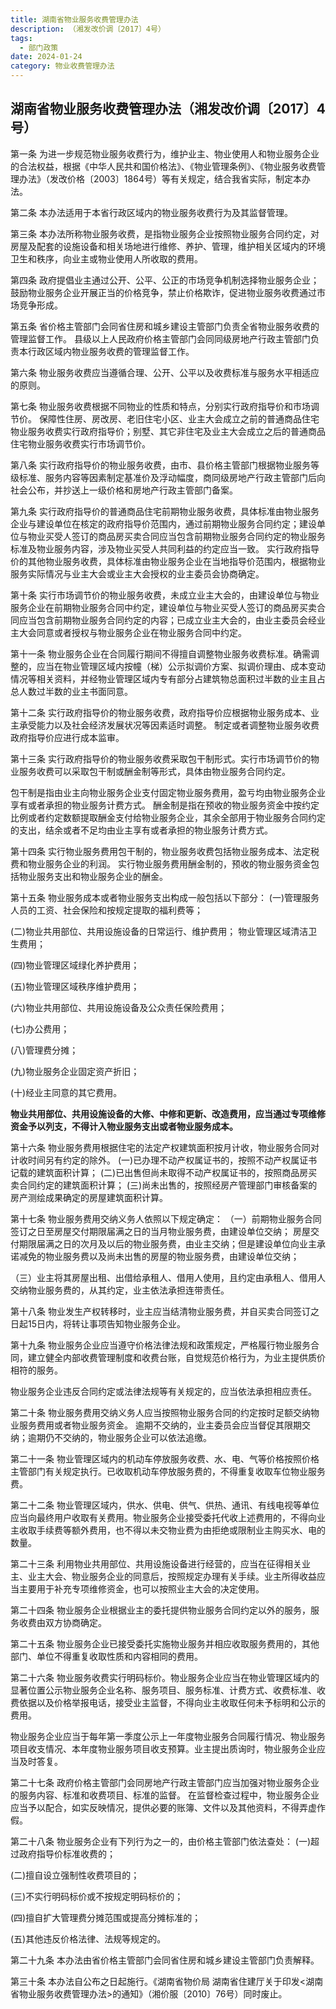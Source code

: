 ```yaml
---
title: 湖南省物业服务收费管理办法
description: （湘发改价调〔2017〕4号）
tags:
  - 部门政策
date: 2024-01-24
category: 物业收费管理办法
---
```


## 湖南省物业服务收费管理办法（湘发改价调〔2017〕4号）
第一条  为进一步规范物业服务收费行为，维护业主、物业使用人和物业服务企业的合法权益，根据《中华人民共和国价格法》、《物业管理条例》、《物业服务收费管理办法》（发改价格〔2003〕1864号）等有关规定，结合我省实际，制定本办法。

第二条  本办法适用于本省行政区域内的物业服务收费行为及其监督管理。

第三条  本办法所称物业服务收费，是指物业服务企业按照物业服务合同约定，对房屋及配套的设施设备和相关场地进行维修、养护、管理，维护相关区域内的环境卫生和秩序，向业主或物业使用人所收取的费用。

第四条  政府提倡业主通过公开、公平、公正的市场竞争机制选择物业服务企业；鼓励物业服务企业开展正当的价格竞争，禁止价格欺诈，促进物业服务收费通过市场竞争形成。

第五条  省价格主管部门会同省住房和城乡建设主管部门负责全省物业服务收费的管理监督工作。
县级以上人民政府价格主管部门会同同级房地产行政主管部门负责本行政区域内物业服务收费的管理监督工作。

第六条  物业服务收费应当遵循合理、公开、公平以及收费标准与服务水平相适应的原则。

第七条  物业服务收费根据不同物业的性质和特点，分别实行政府指导价和市场调节价。
保障性住房、房改房、老旧住宅小区、业主大会成立之前的普通商品住宅物业服务收费实行政府指导价；别墅、其它非住宅及业主大会成立之后的普通商品住宅物业服务收费实行市场调节价。

第八条  实行政府指导价的物业服务收费，由市、县价格主管部门根据物业服务等级标准、服务内容等因素制定基准价及浮动幅度，商同级房地产行政主管部门后向社会公布，并抄送上一级价格和房地产行政主管部门备案。

第九条  实行政府指导价的普通商品住宅前期物业服务收费，具体标准由物业服务企业与建设单位在核定的政府指导价范围内，通过前期物业服务合同约定；建设单位与物业买受人签订的商品房买卖合同应当包含前期物业服务合同约定的物业服务标准及物业服务内容，涉及物业买受人共同利益的约定应当一致。
实行政府指导价的其他物业服务收费，具体标准由物业服务企业在当地指导价范围内，根据物业服务实际情况与业主大会或业主大会授权的业主委员会协商确定。

第十条  实行市场调节价的物业服务收费，未成立业主大会的，由建设单位与物业服务企业在前期物业服务合同中约定，建设单位与物业买受人签订的商品房买卖合同应当包含前期物业服务合同约定的内容；已成立业主大会的，由业主委员会经业主大会同意或者授权与物业服务企业在物业服务合同中约定。

第十一条  物业服务企业在合同履行期间不得擅自调整物业服务收费标准。确需调整的，应当在物业管理区域内按幢（梯）公示拟调价方案、拟调价理由、成本变动情况等相关资料，并经物业管理区域内专有部分占建筑物总面积过半数的业主且占总人数过半数的业主书面同意。

第十二条  实行政府指导价的物业服务收费，政府指导价应根据物业服务成本、业主承受能力以及社会经济发展状况等因素适时调整。
制定或者调整物业服务收费政府指导价应进行成本监审。

第十三条  实行政府指导价的物业服务收费采取包干制形式。实行市场调节价的物业服务收费可以采取包干制或酬金制等形式，具体由物业服务合同约定。

包干制是指由业主向物业服务企业支付固定物业服务费用，盈亏均由物业服务企业享有或者承担的物业服务计费方式。
酬金制是指在预收的物业服务资金中按约定比例或者约定数额提取酬金支付给物业服务企业，其余全部用于物业服务合同约定的支出，结余或者不足均由业主享有或者承担的物业服务计费方式。

第十四条  实行物业服务费用包干制的，物业服务收费包括物业服务成本、法定税费和物业服务企业的利润。
实行物业服务费用酬金制的，预收的物业服务资金包括物业服务支出和物业服务企业的酬金。

第十五条  物业服务成本或者物业服务支出构成一般包括以下部分：
(一)管理服务人员的工资、社会保险和按规定提取的福利费等；

(二)物业共用部位、共用设施设备的日常运行、维护费用；
物业管理区域清洁卫生费用；

(四)物业管理区域绿化养护费用；

(五)物业管理区域秩序维护费用；

(六)物业共用部位、共用设施设备及公众责任保险费用；

(七)办公费用；

(八)管理费分摊；

(九)物业服务企业固定资产折旧；

(十)经业主同意的其它费用。

**物业共用部位、共用设施设备的大修、中修和更新、改造费用，应当通过专项维修资金予以列支，不得计入物业服务支出或者物业服务成本。**

第十六条  物业服务费用根据住宅的法定产权建筑面积按月计收，物业服务合同对计收时间另有约定的除外。
(一)已办理不动产权属证书的，按照不动产权属证书记载的建筑面积计算；
(二)已出售但尚未取得不动产权属证书的，按照商品房买卖合同约定的建筑面积计算；
(三)尚未出售的，按照经房产管理部门审核备案的房产测绘成果确定的房屋建筑面积计算。

第十七条  物业服务费用交纳义务人依照以下规定确定：
（一）前期物业服务合同签订之日至房屋交付期限届满之日的当月物业服务费，由建设单位交纳；
房屋交付期限届满之日的次月及以后的物业服务费，由业主交纳；但是建设单位向业主承诺减免的物业服务费以及尚未出售的房屋的物业服务费，由建设单位交纳；

（三）业主将其房屋出租、出借给承租人、借用人使用，且约定由承租人、借用人交纳物业服务费的，从其约定，业主依法承担连带责任。

第十八条  物业发生产权转移时，业主应当结清物业服务费，并自买卖合同签订之日起15日内，将转让事项告知物业服务企业。

第十九条  物业服务企业应当遵守价格法律法规和政策规定，严格履行物业服务合同，建立健全内部收费管理制度和收费台账，自觉规范价格行为，为业主提供质价相符的服务。

物业服务企业违反合同约定或法律法规等有关规定的，应当依法承担相应责任。

第二十条  物业服务费用交纳义务人应当按照物业服务合同的约定按时足额交纳物业服务费用或者物业服务资金。
逾期不交纳的，业主委员会应当督促其限期交纳；逾期仍不交纳的，物业服务企业可以依法追缴。

第二十一条  物业管理区域内的机动车停放服务收费、水、电、气等价格按照价格主管部门有关规定执行。已收取机动车停放服务费的，不得重复收取车位物业服务费。

第二十二条  物业管理区域内，供水、供电、供气、供热、通讯、有线电视等单位应当向最终用户收取有关费用。物业服务企业接受委托代收上述费用的，不得向业主收取手续费等额外费用，也不得以未交物业费为由拒绝或限制业主购买水、电的数量。

第二十三条  利用物业共用部位、共用设施设备进行经营的，应当在征得相关业主、业主大会、物业服务企业的同意后，按照规定办理有关手续。业主所得收益应当主要用于补充专项维修资金，也可以按照业主大会的决定使用。

第二十四条  物业服务企业根据业主的委托提供物业服务合同约定以外的服务，服务收费由双方协商确定。

第二十五条  物业服务企业已接受委托实施物业服务并相应收取服务费用的，其他部门、单位不得重复收取性质和内容相同的费用。

第二十六条  物业服务收费实行明码标价。物业服务企业应当在物业管理区域内的显著位置公示物业服务企业名称、服务项目、服务标准、计费方式、收费标准、收费依据以及价格举报电话，接受业主监督，不得向业主收取任何未予标明和公示的费用。

物业服务企业应当于每年第一季度公示上一年度物业服务合同履行情况、物业服务项目收支情况、本年度物业服务项目收支预算。业主提出质询时，物业服务企业应当及时答复。

第二十七条  政府价格主管部门会同房地产行政主管部门应当加强对物业服务企业的服务内容、标准和收费项目、标准的监督。
在监督检查过程中，物业服务企业应当予以配合，如实反映情况，提供必要的账簿、文件以及其他资料，不得弄虚作假。

第二十八条  物业服务企业有下列行为之一的，由价格主管部门依法查处：
(一)超过政府指导价标准收费的；

(二)擅自设立强制性收费项目的；

(三)不实行明码标价或不按规定明码标价的；

(四)擅自扩大管理费分摊范围或提高分摊标准的；

(五)其他违反价格法律、法规等规定的。

第二十九条  本办法由省价格主管部门会同省住房和城乡建设主管部门负责解释。

第三十条  本办法自公布之日起施行。《湖南省物价局 湖南省住建厅关于印发<湖南省物业服务收费管理办法>的通知》（湘价服〔2010〕76号）同时废止。

